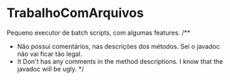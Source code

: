 # TrabalhoComArquivos
Pequeno executor de batch scripts, com algumas features. 
/**
* Não possui comentários, nas descrições dos métodos. Sei o javadoc não vai ficar tão legal.
* It Don't has any comments in the method descriptions. I know that the javadoc will be ugly.
*/
